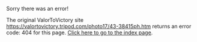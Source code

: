 

Sorry there was an error!

The original ValorToVictory site https://valortovictory.tripod.com/photo17/43-38415ph.htm returns an error code: 404 for this page. [Click here to go to the index page](../index.md).